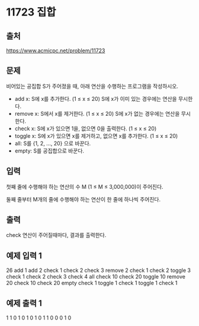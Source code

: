 # 11723 집합

## 출처
https://www.acmicpc.net/problem/11723 

## 문제
비어있는 공집합 S가 주어졌을 때, 아래 연산을 수행하는 프로그램을 작성하시오.

* add x: S에 x를 추가한다. (1 ≤ x ≤ 20) S에 x가 이미 있는 경우에는 연산을 무시한다.
* remove x: S에서 x를 제거한다. (1 ≤ x ≤ 20) S에 x가 없는 경우에는 연산을 무시한다.
* check x: S에 x가 있으면 1을, 없으면 0을 출력한다. (1 ≤ x ≤ 20)
* toggle x: S에 x가 있으면 x를 제거하고, 없으면 x를 추가한다. (1 ≤ x ≤ 20)
* all: S를 {1, 2, ..., 20} 으로 바꾼다.
* empty: S를 공집합으로 바꾼다. 
## 입력
첫째 줄에 수행해야 하는 연산의 수 M (1 ≤ M ≤ 3,000,000)이 주어진다.

둘째 줄부터 M개의 줄에 수행해야 하는 연산이 한 줄에 하나씩 주어진다.

## 출력
check 연산이 주어질때마다, 결과를 출력한다.

## 예제 입력 1 
26
add 1
add 2
check 1
check 2
check 3
remove 2
check 1
check 2
toggle 3
check 1
check 2
check 3
check 4
all
check 10
check 20
toggle 10
remove 20
check 10
check 20
empty
check 1
toggle 1
check 1
toggle 1
check 1
## 예제 출력 1 
1
1
0
1
0
1
0
1
0
1
1
0
0
0
1
0